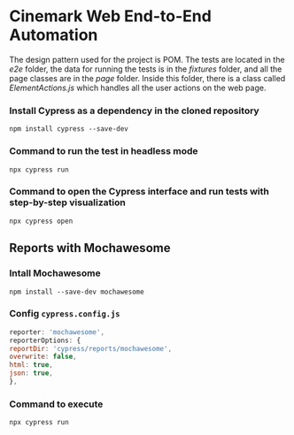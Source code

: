 # **Cinemark Web End-to-End Automation**

The design pattern used for the project is POM. The tests are located in the *e2e* folder, the data for running the tests is in the *fixtures* folder, and all the page classes are in the *page* folder. Inside this folder, there is a class called *ElementActions.js* which handles all the user actions on the web page.

### Install Cypress as a dependency in the cloned repository

```
npm install cypress --save-dev
```

### Command to run the test in headless mode

```
npx cypress run
```

### Command to open the Cypress interface and run tests with step-by-step visualization

```
npx cypress open
```

## Reports with Mochawesome

### Intall Mochawesome

```
npm install --save-dev mochawesome
```

### Config `cypress.config.js`

```javascript
reporter: 'mochawesome',
reporterOptions: {
reportDir: 'cypress/reports/mochawesome',
overwrite: false,
html: true,
json: true,
},
```
### Command to execute

```
npx cypress run
```
